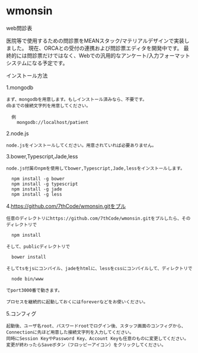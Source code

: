 # wmonsin
web問診表

  医院等で使用するための問診票をMEANスタック/マテリアルデザインで実装しました。
  現在、ORCAとの受付の連携および問診票エディタを開発中です。
  最終的には問診票だけではなく、Webでの汎用的なアンケート/入力フォーマットシステムになる予定です。


インストール方法

  1.mongodb

    まず、mongodbを用意します。もしインストール済みなら、不要です。
    dbまでの接続文字列を用意してください。

      例
        mongodb://localhost/patient


  2.node.js

    node.jsをインストールしてください。用意されていれば必要ありません。


  3.bower,Typescript,Jade,less

    node.js付属のnpmを使用してbower,Typescript,Jade,lessをインストールします。

      npm install -g bower
      npm install -g typescript
      npm install -g jade
      npm install -g less


  4.https://github.com/7thCode/wmonsin.gitをプル

    任意のディレクトリにhttps://github.com/7thCode/wmonsin.gitをプルしたら、そのディレクトリで

      npm install

    そして、publicディレクトリで

      bower install

    そしてtsをjsにコンパイル、jadeをhtmlに、lessをcssにコンパイルして、ディレクトリで

      node bin/www

    でport3000番で動きます。

    プロセスを継続的に起動しておくにはforeverなどをお使いください。

  5.コンフィグ

    起動後、ユーザ名root、パスワードrootでログイン後、スタッフ画面のコンフィグから、Connectionに先ほど用意した接続文字列を入力してください。
    同時にSession KeyやPassword Key、Account Keyも任意のものに変更してください。
    変更が終わったらSaveボタン（フロッピーアイコン）をクリックしてください。